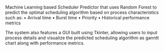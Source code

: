 Machine Learning based Scheduler Predictor that uses Random Forest to predict the optimal scheduling algorithm based on process characteristics such as:
•	Arrival time
•	Burst time
•	Priority
•	Historical performance metrics

The system also features a GUI built using Tkinter, allowing users to input process details and visualize the predicted scheduling algorithm as ganntt chart along with performance metrics.

